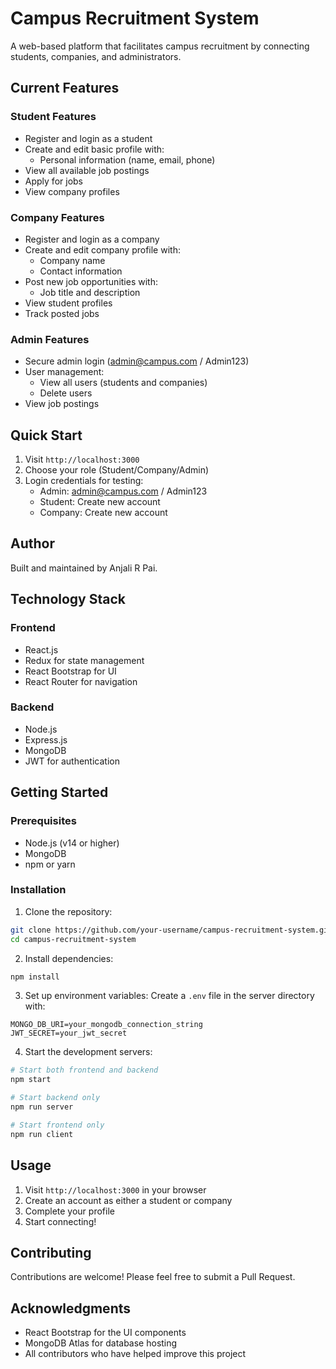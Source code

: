 # Campus Recruitment System

A web-based platform that facilitates campus recruitment by connecting students, companies, and administrators.

## Current Features

### Student Features
- Register and login as a student
- Create and edit basic profile with:
  - Personal information (name, email, phone)
- View all available job postings
- Apply for jobs
- View company profiles

### Company Features
- Register and login as a company
- Create and edit company profile with:
  - Company name
  - Contact information
- Post new job opportunities with:
  - Job title and description
- View student profiles
- Track posted jobs

### Admin Features
- Secure admin login (admin@campus.com / Admin123)
- User management:
  - View all users (students and companies)
  - Delete users
- View job postings

## Quick Start

1. Visit `http://localhost:3000`
2. Choose your role (Student/Company/Admin)
3. Login credentials for testing:
   - Admin: admin@campus.com / Admin123
   - Student: Create new account
   - Company: Create new account

## Author

Built and maintained by Anjali R Pai.

## Technology Stack

### Frontend
- React.js
- Redux for state management
- React Bootstrap for UI
- React Router for navigation

### Backend
- Node.js
- Express.js
- MongoDB
- JWT for authentication

## Getting Started

### Prerequisites
- Node.js (v14 or higher)
- MongoDB
- npm or yarn

### Installation

1. Clone the repository:
```bash
git clone https://github.com/your-username/campus-recruitment-system.git
cd campus-recruitment-system
```

2. Install dependencies:
```bash
npm install
```

3. Set up environment variables:
Create a `.env` file in the server directory with:
```
MONGO_DB_URI=your_mongodb_connection_string
JWT_SECRET=your_jwt_secret
```

4. Start the development servers:
```bash
# Start both frontend and backend
npm start

# Start backend only
npm run server

# Start frontend only
npm run client
```

## Usage

1. Visit `http://localhost:3000` in your browser
2. Create an account as either a student or company
3. Complete your profile
4. Start connecting!

## Contributing

Contributions are welcome! Please feel free to submit a Pull Request.



## Acknowledgments

- React Bootstrap for the UI components
- MongoDB Atlas for database hosting
- All contributors who have helped improve this project
